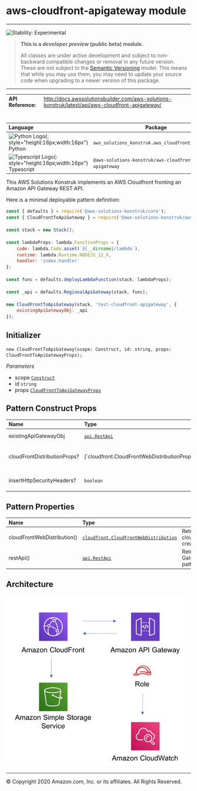 # aws-cloudfront-apigateway module
<!--BEGIN STABILITY BANNER-->

---

![Stability: Experimental](https://img.shields.io/badge/stability-Experimental-important.svg?style=for-the-badge)

> **This is a _developer preview_ (public beta) module.**
>
> All classes are under active development and subject to non-backward compatible changes or removal in any
> future version. These are not subject to the [Semantic Versioning](https://semver.org/) model.
> This means that while you may use them, you may need to update your source code when upgrading to a newer version of this package.

---
<!--END STABILITY BANNER-->

| **API Reference**:| <span style="font-weight: normal">http://docs.awssolutionsbuilder.com/aws-solutions-konstruk/latest/api/aws-cloudfront-apigateway/</span>|
|:-------------|:-------------|
<div style="height:8px"></div>

| **Language**     | **Package**        |
|:-------------|-----------------|
|![Python Logo](https://docs.aws.amazon.com/cdk/api/latest/img/python32.png){: style="height:16px;width:16px"} Python|`aws_solutions_konstruk.aws_cloudfront_apigateway`|
|![Typescript Logo](https://docs.aws.amazon.com/cdk/api/latest/img/typescript32.png){: style="height:16px;width:16px"} Typescript|`@aws-solutions-konstruk/aws-cloudfront-apigateway`|

This AWS Solutions Konstruk implements an AWS Cloudfront fronting an Amazon API Gateway REST API.

Here is a minimal deployable pattern definition:

``` javascript
const { defaults } = require('@aws-solutions-konstruk/core');
const { CloudFrontToApiGateway } = require('@aws-solutions-konstruk/aws-cloudfront-apigateway');

const stack = new Stack();

const lambdaProps: lambda.FunctionProps = {
    code: lambda.Code.asset(`${__dirname}/lambda`),
    runtime: lambda.Runtime.NODEJS_12_X,
    handler: 'index.handler'
};

const func = defaults.deployLambdaFunction(stack, lambdaProps);

const _api = defaults.RegionalApiGateway(stack, func);

new CloudFrontToApiGateway(stack, 'test-cloudfront-apigateway', {
    existingApiGatewayObj: _api
});

```

## Initializer

``` text
new CloudFrontToApiGateway(scope: Construct, id: string, props: CloudFrontToApiGatewayProps);
```

_Parameters_

* scope [`Construct`](https://docs.aws.amazon.com/cdk/api/latest/docs/@aws-cdk_core.Construct.html)
* id `string`
* props [`CloudFrontToApiGatewayProps`](#pattern-construct-props)

## Pattern Construct Props

| **Name**     | **Type**        | **Description** |
|:-------------|:----------------|-----------------|
|existingApiGatewayObj|[`api.RestApi`](https://docs.aws.amazon.com/cdk/api/latest/docs/@aws-cdk_aws-apigateway.RestApi.html)|The regional API Gateway that will be fronted with the CloudFront|
|cloudFrontDistributionProps?|[`cloudfront.CloudFrontWebDistributionProps | any`](https://docs.aws.amazon.com/cdk/api/latest/docs/@aws-cdk_aws-cloudfront.CloudFrontWebDistributionProps.html)|Optional user provided props to override the default props for Cloudfront Distribution|
|insertHttpSecurityHeaders?|`boolean`|Optional user provided props to turn on/off the automatic injection of best practice HTTP security headers in all resonses from cloudfront|
## Pattern Properties

| **Name**     | **Type**        | **Description** |
|:-------------|:----------------|-----------------|
|cloudFrontWebDistribution()|[`cloudfront.CloudFrontWebDistribution`](https://docs.aws.amazon.com/cdk/api/latest/docs/@aws-cdk_aws-cloudfront.CloudFrontWebDistribution.html)|Returns an instance of cloudfront.CloudFrontWebDistribution created by the construct|
|restApi()|[`api.RestApi`](https://docs.aws.amazon.com/cdk/api/latest/docs/@aws-cdk_aws-apigateway.RestApi.html)|Returns an instance of the API Gateway REST API created by the pattern.|

## Architecture
![Architecture Diagram](architecture.png)

***
&copy; Copyright 2020 Amazon.com, Inc. or its affiliates. All Rights Reserved.